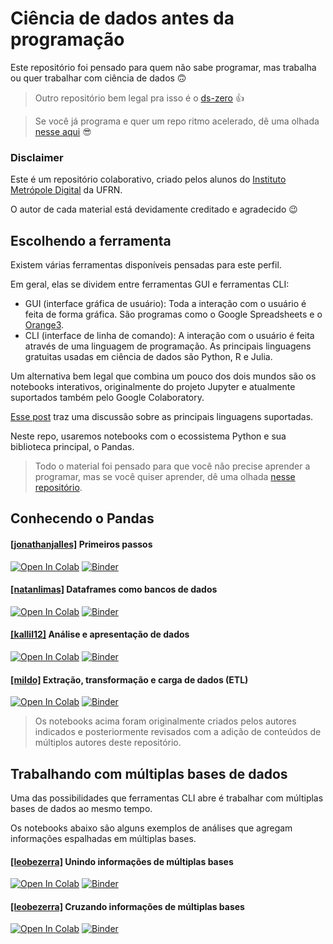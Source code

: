 # Ciência de dados antes da programação

Este repositório foi pensado para quem não sabe programar, mas trabalha ou quer trabalhar com ciência de dados 🙃

> Outro repositório bem legal pra isso é o [ds-zero](https://github.com/leobezerra/ds-zero) 👍

> Se você já programa e quer um repo ritmo acelerado, dê uma olhada [nesse aqui](https://github.com/ivanovitchm/datascience_one_2019_1) 😎

### Disclaimer

Este é um repositório colaborativo, criado pelos alunos do [Instituto Metrópole Digital](imd.ufrn.br) da UFRN.

O autor de cada material está devidamente creditado e agradecido 😉 

## Escolhendo a ferramenta

Existem várias ferramentas disponíveis pensadas para este perfil.

Em geral, elas se dividem entre ferramentas GUI e ferramentas CLI:
- GUI (interface gráfica de usuário): Toda a interação com o usuário é feita de forma gráfica. São programas como o Google Spreadsheets e o [Orange3](https://orange.biolab.si). 
- CLI (interface de linha de comando): A interação com o usuário é feita através de uma linguagem de programação. As principais linguagens gratuitas usadas em ciência de dados são Python, R e Julia.

Um alternativa bem legal que combina um pouco dos dois mundos são os notebooks interativos, originalmente do projeto Jupyter e atualmente suportados também pelo Google Colaboratory.

[Esse post](https://medium.com/@leobezerra_90682/python-r-messi-and-cristiano-d2b5278dbd5a) traz uma discussão sobre as principais linguagens suportadas.

Neste repo, usaremos notebooks com o ecossistema Python e sua biblioteca principal, o Pandas.

> Todo o material foi pensado para que você não precise aprender a programar, mas se você quiser aprender, dê uma olhada [nesse repositório](https://github.com/leobezerra/python-zero).

## Conhecendo o Pandas

#### [[jonathanjalles]](https://github.com/jonathanjalles) Primeiros passos 
[![Open In Colab](https://colab.research.google.com/assets/colab-badge.svg)](https://colab.research.google.com/github/leobezerra/pandas-zero/blob/master/notebooks/PassoPasso.ipynb)
[![Binder](https://mybinder.org/badge_logo.svg)](https://mybinder.org/v2/gh/leobezerra/pandas-zero/master/notebooks)

#### [[natanlimas]](https://github.com/natanlimas) Dataframes como bancos de dados 

[![Open In Colab](https://colab.research.google.com/assets/colab-badge.svg)](https://colab.research.google.com/github/leobezerra/pandas-zero/blob/master/notebooks/DataframeBD.ipynb)
[![Binder](https://mybinder.org/badge_logo.svg)](https://mybinder.org/v2/gh/leobezerra/pandas-zero/master/notebooks)

#### [[kallil12]](https://github.com/kallil12) Análise e apresentação de dados

[![Open In Colab](https://colab.research.google.com/assets/colab-badge.svg)](https://colab.research.google.com/github/leobezerra/pandas-zero/blob/master/notebooks/Visualizacao.ipynb)
[![Binder](https://mybinder.org/badge_logo.svg)](https://mybinder.org/v2/gh/leobezerra/pandas-zero/master/notebooks)

#### [[mildo]](https://github.com/mildo) Extração, transformação e carga de dados (ETL)

[![Open In Colab](https://colab.research.google.com/assets/colab-badge.svg)](https://colab.research.google.com/github/leobezerra/pandas-zero/blob/master/notebooks/ETL.ipynb)
[![Binder](https://mybinder.org/badge_logo.svg)](https://mybinder.org/v2/gh/leobezerra/pandas-zero/master/notebooks)

> Os notebooks acima foram originalmente criados pelos autores indicados e posteriormente revisados com a adição de conteúdos de múltiplos autores deste repositório.

## Trabalhando com múltiplas bases de dados

Uma das possibilidades que ferramentas CLI abre é trabalhar com múltiplas bases de dados ao mesmo tempo.

Os notebooks abaixo são alguns exemplos de análises que agregam informações espalhadas em múltiplas bases.

#### [[leobezerra]](https://github.com/leobezerra) Unindo informações de múltiplas bases
[![Open In Colab](https://colab.research.google.com/assets/colab-badge.svg)](https://colab.research.google.com/github/leobezerra/pandas-zero/blob/master/notebooks/UFRN-diversidade.ipynb)
[![Binder](https://mybinder.org/badge_logo.svg)](https://mybinder.org/v2/gh/leobezerra/pandas-zero/master/notebooks)

#### [[leobezerra]](https://github.com/leobezerra) Cruzando informações de múltiplas bases
[![Open In Colab](https://colab.research.google.com/assets/colab-badge.svg)](https://colab.research.google.com/github/leobezerra/pandas-zero/blob/master/notebooks/UFRN-disciplinas.ipynb)
[![Binder](https://mybinder.org/badge_logo.svg)](https://mybinder.org/v2/gh/leobezerra/pandas-zero/master/notebooks)
